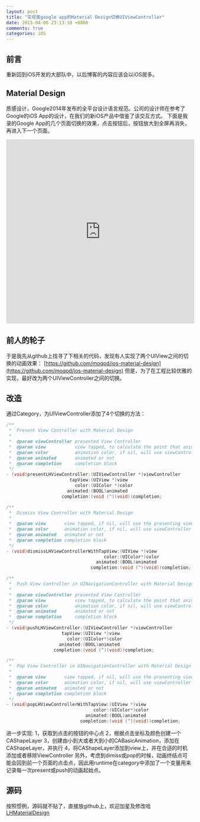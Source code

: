 ```yaml
---
layout: post
title: "实现类google app的Material Design切换UIViewController"
date: 2015-04-06 23:13:10 +0800
comments: true
categories: iOS
---
```

## 前言
重新回到iOS开发的大部队中，以后博客的内容应该会以iOS居多。 
## Material Design 
质感设计，Google2014年发布的全平台设计语言规范。公司的设计师在参考了Google的iOS App的设计，在我们的新iOS产品中借鉴了该交互方式。
下面是我录的Google App的几个页面切换的效果，点击按钮后，按钮放大到全屏再消失，再进入下一个页面。
<iframe height=498 width=510 src="http://player.youku.com/embed/XOTI3NjgyMjI0" frameborder=0 allowfullscreen></iframe>

## 前人的轮子
于是我先从github上找寻了下相关的代码，发现有人实现了两个UIView之间的切换的动画效果：
[https://github.com/moqod/ios-material-design](https://github.com/moqod/ios-material-design)
但是，为了在工程比较优雅的实现，最好改为两个UIViewController之间的切换。

## 改造
通过Category，为UIViewController添加了4个切换的方法：

```objectivec
/**
 *  Present View Controller with Material Design
 *
 *  @param viewController presented View Controller
 *  @param view           view tapped, to calculate the point that animation starts
 *  @param color          animation color, if nil, will use viewController's background color
 *  @param animated       animated or not
 *  @param completion     completion block
 */
- (void)presentLHViewController:(UIViewController *)viewController
                        tapView:(UIView *)view
                          color:(UIColor *)color
                       animated:(BOOL)animated
                     completion:(void (^)(void))completion;

/**
 *  Dismiss View Controller with Material Design
 *
 *  @param view       view tapped, if nil, will use the presenting view controller's point that animation starts
 *  @param color      animation color, if nil, will use viewController's background color
 *  @param animated   animated or not
 *  @param completion completion block
 */
- (void)dismissLHViewControllerWithTapView:(UIView *)view
                                     color:(UIColor*)color
                                  animated:(BOOL)animated
                                completion:(void (^)(void))completion;

/**
 *  Push View Controller in UINavigationController with Material Design
 *
 *  @param viewController presented View Controller
 *  @param view           view tapped, to calculate the point that animation starts
 *  @param color          animation color, if nil, will use viewController's background color
 *  @param animated       animated or not
 *  @param completion     completion block
 */
- (void)pushLHViewController:(UIViewController *)viewController
                     tapView:(UIView *)view
                       color:(UIColor*)color
                    animated:(BOOL)animated
                  completion:(void (^)(void))completion;

/**
 *  Pop View Controller in UINavigationController with Material Design
 *
 *  @param view       view tapped, if nil, will use the presenting view controller's point that animation starts
 *  @param color      animation color, if nil, will use viewController's background color
 *  @param animated   animated or not
 *  @param completion completion block
 */
- (void)popLHViewControllerWithTapView:(UIView *)view
                                 color:(UIColor*)color
                              animated:(BOOL)animated
                            completion:(void (^)(void))completion;
```

进一步实现:
1，获取到点击的按钮的中心点
2，根据点击坐标及颜色创建一个CAShapeLayer
3，创建由小到大或者大到小的CABasicAnimation，添加在CAShapeLayer，并执行
4，将CAShapeLayer添加到view上，并在合适的时机添加或者移除ViewController
另外，考虑到dimiss或pop的时候，动画终结点可能会回到前一个页面的点击点，因此用runtime在category中添加了一个变量用来记录每一次present或push的动画起始点。

## 源码
按照惯例，源码就不贴了，直接放github上，欢迎加星及修改哈[LHMaterialDesign](https://github.com/leostc/LHMaterialDesign)